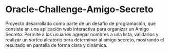 # Oracle-Challenge-Amigo-Secreto
Proyecto desarrollado como parte de un desafío de programación, que consiste en una aplicación web interactiva para organizar un Amigo Secreto. Permite a los usuarios agregar nombres a una lista, validarlos y realizar un sorteo aleatorio para determinar al amigo secreto, mostrando el resultado en pantalla de forma clara y dinámica.
